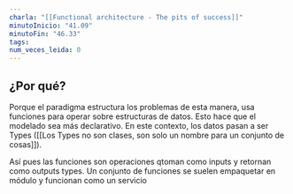 ```yaml
---
charla: "[[Functional architecture - The pits of success]]"
minutoInicio: "41.09"
minutoFin: "46.33"
tags: 
num_veces_leida: 0
---
```

## ¿Por qué?

Porque el paradigma estructura los problemas de esta manera, usa funciones para operar sobre estructuras de datos. Esto hace que el modelado sea más declarativo. En este contexto, los datos pasan a ser Types ([[Los Types no son clases, son solo un nombre para un conjunto de cosas]]).

Así pues las funciones son operaciones qtoman como inputs  y retornan como outputs types. Un conjunto de funciones se suelen empaquetar en módulo y funcionan como un servicio
